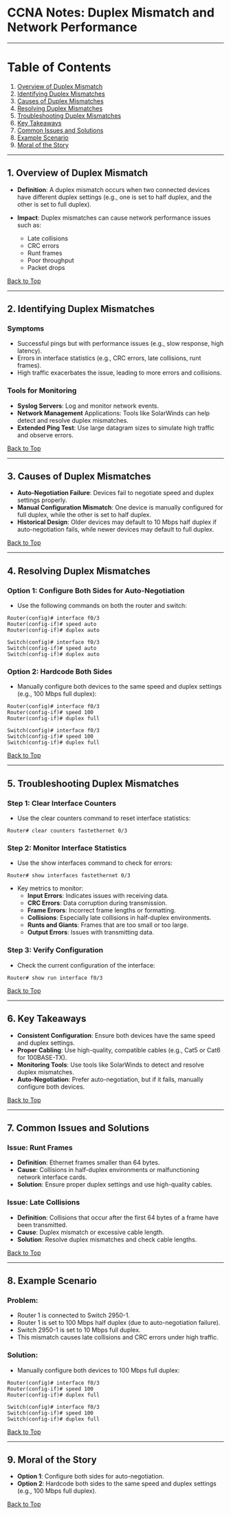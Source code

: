 <a name="top"></a>
# CCNA Notes: Duplex Mismatch and Network Performance

---

# Table of Contents

1. [Overview of Duplex Mismatch](#1-overview-of-duplex-mismatch)  
2. [Identifying Duplex Mismatches](#2-identifying-duplex-mismatches)  
3. [Causes of Duplex Mismatches](#3-causes-of-duplex-mismatches)  
4. [Resolving Duplex Mismatches](#4-resolving-duplex-mismatches)  
5. [Troubleshooting Duplex Mismatches](#5-troubleshooting-duplex-mismatches)  
6. [Key Takeaways](#6-key-takeaways)  
7. [Common Issues and Solutions](#7-common-issues-and-solutions)  
8. [Example Scenario](#8-example-scenario)  
9. [Moral of the Story](#9-moral-of-the-story)  

---

## 1. **Overview of Duplex Mismatch**

- **Definition**: A duplex mismatch occurs when two connected devices have different duplex settings (e.g., one is set to half duplex, and the other is set to full duplex).

- **Impact**: Duplex mismatches can cause network performance issues such as:
    - Late collisions
    - CRC errors
    - Runt frames
    - Poor throughput
    - Packet drops

[Back to Top](#top)

---

## 2. **Identifying Duplex Mismatches**
### Symptoms
- Successful pings but with performance issues (e.g., slow response, high latency).
- Errors in interface statistics (e.g., CRC errors, late collisions, runt frames).
- High traffic exacerbates the issue, leading to more errors and collisions.

### Tools for Monitoring
- **Syslog Servers**: Log and monitor network events.
- **Network Management** Applications: Tools like SolarWinds can help detect and resolve duplex mismatches.
- **Extended Ping Test**: Use large datagram sizes to simulate high traffic and observe errors.

[Back to Top](#top)

---

## 3. **Causes of Duplex Mismatches**
- **Auto-Negotiation Failure**: Devices fail to negotiate speed and duplex settings properly.
- **Manual Configuration Mismatch**: One device is manually configured for full duplex, while the other is set to half duplex.
- **Historical Design**: Older devices may default to 10 Mbps half duplex if auto-negotiation fails, while newer devices may default to full duplex.

[Back to Top](#top)

---

## 4. **Resolving Duplex Mismatches**
### **Option 1: Configure Both Sides for Auto-Negotiation**
- Use the following commands on both the router and switch:
``` Cisco_IOS
Router(config)# interface f0/3
Router(config-if)# speed auto
Router(config-if)# duplex auto
```
``` Cisco_IOS
Switch(config)# interface f0/3
Switch(config-if)# speed auto
Switch(config-if)# duplex auto
```

### **Option 2: Hardcode Both Sides**
- Manually configure both devices to the same speed and duplex settings (e.g., 100 Mbps full duplex):
``` Cisco_IOS
Router(config)# interface f0/3
Router(config-if)# speed 100
Router(config-if)# duplex full
```
``` Cisco_IOS
Switch(config)# interface f0/3
Switch(config-if)# speed 100
Switch(config-if)# duplex full
```

[Back to Top](#top)

---

## 5. **Troubleshooting Duplex Mismatches**
### Step 1: Clear Interface Counters
- Use the clear counters command to reset interface statistics:
``` Cisco_IOS
Router# clear counters fastethernet 0/3
```

### Step 2: Monitor Interface Statistics
- Use the show interfaces command to check for errors:
``` Cisco_IOS
Router# show interfaces fastethernet 0/3
```
- Key metrics to monitor:
    - **Input Errors**: Indicates issues with receiving data.
    - **CRC Errors**: Data corruption during transmission.
    - **Frame Errors**: Incorrect frame lengths or formatting.
    - **Collisions**: Especially late collisions in half-duplex environments.
    - **Runts and Giants**: Frames that are too small or too large.
    - **Output Errors**: Issues with transmitting data.

### Step 3: Verify Configuration
- Check the current configuration of the interface:
``` Cisco_IOS
Router# show run interface f0/3
```

[Back to Top](#top)

---

## 6. **Key Takeaways** 
  - **Consistent Configuration**: Ensure both devices have the same speed and duplex settings.
  - **Proper Cabling**: Use high-quality, compatible cables (e.g., Cat5 or Cat6 for 100BASE-TX).
  - **Monitoring Tools**: Use tools like SolarWinds to detect and resolve duplex mismatches.
  - **Auto-Negotiation**: Prefer auto-negotiation, but if it fails, manually configure both devices.

[Back to Top](#top)

---

## 7. **Common Issues and Solutions**
### Issue: Runt Frames
- **Definition**: Ethernet frames smaller than 64 bytes.
- **Cause**: Collisions in half-duplex environments or malfunctioning network interface cards.
- **Solution**: Ensure proper duplex settings and use high-quality cables.

### Issue: Late Collisions
- **Definition**: Collisions that occur after the first 64 bytes of a frame have been transmitted.
- **Cause**: Duplex mismatch or excessive cable length.
- **Solution**: Resolve duplex mismatches and check cable lengths.

[Back to Top](#top)

---

## 8. Example Scenario
### Problem:
- Router 1 is connected to Switch 2950-1.
- Router 1 is set to 100 Mbps half duplex (due to auto-negotiation failure).
- Switch 2950-1 is set to 10 Mbps full duplex.
- This mismatch causes late collisions and CRC errors under high traffic.

### Solution:
- Manually configure both devices to 100 Mbps full duplex:
``` Cisco_IOS
Router(config)# interface f0/3
Router(config-if)# speed 100
Router(config-if)# duplex full
```
``` Cisco_IOS
Switch(config)# interface f0/3
Switch(config-if)# speed 100
Switch(config-if)# duplex full
```

[Back to Top](#top)

---

## 9. Moral of the Story
- **Option 1**: Configure both sides for auto-negotiation.
- **Option 2**: Hardcode both sides to the same speed and duplex settings (e.g., 100 Mbps full duplex).

[Back to Top](#top)

